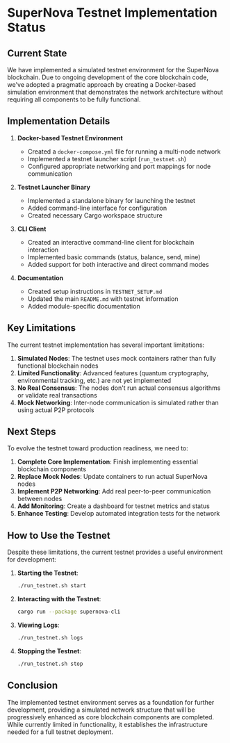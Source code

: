 # SuperNova Testnet Implementation Status

## Current State

We have implemented a simulated testnet environment for the SuperNova blockchain. Due to ongoing development of the core blockchain code, we've adopted a pragmatic approach by creating a Docker-based simulation environment that demonstrates the network architecture without requiring all components to be fully functional.

## Implementation Details

1. **Docker-based Testnet Environment**
   - Created a `docker-compose.yml` file for running a multi-node network
   - Implemented a testnet launcher script (`run_testnet.sh`)
   - Configured appropriate networking and port mappings for node communication

2. **Testnet Launcher Binary**
   - Implemented a standalone binary for launching the testnet
   - Added command-line interface for configuration
   - Created necessary Cargo workspace structure

3. **CLI Client**
   - Created an interactive command-line client for blockchain interaction
   - Implemented basic commands (status, balance, send, mine)
   - Added support for both interactive and direct command modes

4. **Documentation**
   - Created setup instructions in `TESTNET_SETUP.md`
   - Updated the main `README.md` with testnet information
   - Added module-specific documentation

## Key Limitations

The current testnet implementation has several important limitations:

1. **Simulated Nodes**: The testnet uses mock containers rather than fully functional blockchain nodes
2. **Limited Functionality**: Advanced features (quantum cryptography, environmental tracking, etc.) are not yet implemented
3. **No Real Consensus**: The nodes don't run actual consensus algorithms or validate real transactions
4. **Mock Networking**: Inter-node communication is simulated rather than using actual P2P protocols

## Next Steps

To evolve the testnet toward production readiness, we need to:

1. **Complete Core Implementation**: Finish implementing essential blockchain components
2. **Replace Mock Nodes**: Update containers to run actual SuperNova nodes
3. **Implement P2P Networking**: Add real peer-to-peer communication between nodes
4. **Add Monitoring**: Create a dashboard for testnet metrics and status
5. **Enhance Testing**: Develop automated integration tests for the network

## How to Use the Testnet

Despite these limitations, the current testnet provides a useful environment for development:

1. **Starting the Testnet**:
   ```bash
   ./run_testnet.sh start
   ```

2. **Interacting with the Testnet**:
   ```bash
   cargo run --package supernova-cli
   ```

3. **Viewing Logs**:
   ```bash
   ./run_testnet.sh logs
   ```

4. **Stopping the Testnet**:
   ```bash
   ./run_testnet.sh stop
   ```

## Conclusion

The implemented testnet environment serves as a foundation for further development, providing a simulated network structure that will be progressively enhanced as core blockchain components are completed. While currently limited in functionality, it establishes the infrastructure needed for a full testnet deployment. 